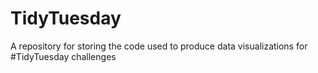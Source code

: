 # TidyTuesday
A repository for storing the code used to produce data visualizations for #TidyTuesday challenges
